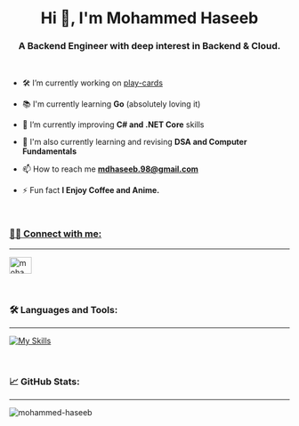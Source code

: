 <h1 align="center">Hi 👋, I'm Mohammed Haseeb</h1>
<h3 align="center">A Backend Engineer with deep interest in Backend & Cloud.</h3>

<br>


- 🛠 I’m currently working on [play-cards](https://github.com/mohammed-haseeb/play-cards)

- 📚 I'm currently learning **Go** (absolutely loving it)

- 🚀 I’m currently improving **C# and .NET Core** skills
  
- 📕 I'm also currently learning and revising **DSA and Computer Fundamentals**

- 📫 How to reach me **mdhaseeb.98@gmail.com**

- ⚡ Fun fact **I Enjoy Coffee and Anime.**

<br>


<h3 align="left"><u>🤝🏻 Connect with me:</u></h3>
<hr size="10" noshade/>
<p align="left">
<a href="https://linkedin.com/in/mohammed-haseeb98" target="blank"><img align="center" src="https://raw.githubusercontent.com/rahuldkjain/github-profile-readme-generator/master/src/images/icons/Social/linked-in-alt.svg" alt="mohammed-haseeb98" height="30" width="40" /></a>
</p>
<br>

<h3 align="left">🛠 Languages and Tools:</h3>
<hr size="10" noshade/>

[![My Skills](https://skillicons.dev/icons?i=cs,cpp,go,dotnet,git,github,aws,gcp,postman,terraform,python,visualstudio,vscode,linux,windows)](https://skillicons.dev)

<br>
<h3>📈 GitHub Stats:</h3>
<hr size="10" noshade/>
<p><img align="center" src="https://github-readme-streak-stats.herokuapp.com/?user=mohammed-haseeb&" alt="mohammed-haseeb" /></p>
